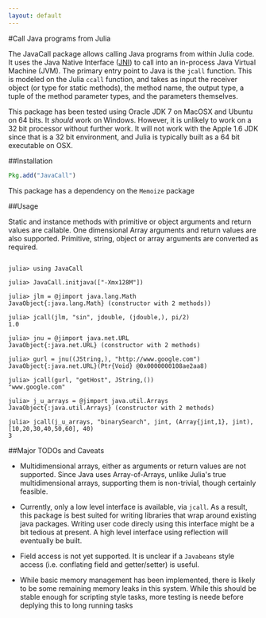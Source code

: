 ```yaml
---
layout: default
---
```


#Call Java programs from Julia 

The JavaCall package allows calling Java programs from within Julia code. It uses the Java Native Interface ([JNI][]) to call into an in-process Java Virtual Machine (JVM). The primary entry point to Java is the `jcall` function. This is modeled on the Julia `ccall` function, and takes as input the receiver object (or type for static methods), the method name, the output type, a tuple of the method parameter types, and the parameters themselves. 

This package has been tested using Oracle JDK 7 on MacOSX and Ubuntu on 64 bits. It _should_ work on Windows. However, it is unlikely to work on a 32 bit processor without further work. It will not work with the Apple 1.6 JDK since that is a 32 bit environment, and Julia is typically built as a 64 bit executable on OSX. 

[JNI]: http://docs.oracle.com/javase/1.5.0/docs/guide/jni/spec/jniTOC.html

##Installation

```julia
Pkg.add("JavaCall")
```

This package has a dependency on the `Memoize` package

##Usage

Static and instance methods with primitive or object arguments and return values are callable. One dimensional Array arguments and return values are also supported. Primitive, string, object or array arguments are converted as required. 


```jlcon

julia> using JavaCall

julia> JavaCall.initjava(["-Xmx128M"])

julia> jlm = @jimport java.lang.Math
JavaObject{:java.lang.Math} (constructor with 2 methods))

julia> jcall(jlm, "sin", jdouble, (jdouble,), pi/2)
1.0

julia> jnu = @jimport java.net.URL
JavaObject{:java.net.URL} (constructor with 2 methods)

julia> gurl = jnu((JString,), "http://www.google.com")
JavaObject{:java.net.URL}(Ptr{Void} @0x0000000108ae2aa8)

julia> jcall(gurl, "getHost", JString,())
"www.google.com"

julia> j_u_arrays = @jimport java.util.Arrays
JavaObject{:java.util.Arrays} (constructor with 2 methods)

julia> jcall(j_u_arrays, "binarySearch", jint, (Array{jint,1}, jint), [10,20,30,40,50,60], 40)
3

```

##Major TODOs and Caveats

*    Multidimensional arrays, either as arguments or return values are not supported. Since Java uses Array-of-Arrays, unlike Julia's  true multidimensional arrays, supporting them is non-trivial, though certainly feasible.  

*   Currently, only a low level interface is available, via `jcall`. As a result, this package is best suited for writing libraries that wrap around existing java packages. Writing user code direcly using this interface might be a bit tedious at present. A high level interface using reflection will eventually be built. 

*    Field access is not yet supported. It is unclear if a `Javabeans` style access (i.e. conflating field and getter/setter) is useful.

*    While basic memory management has been implemented, there is likely to be some remaining memory leaks in this system. While this should be stable enough for scripting style tasks, more testing is neede before deplying this to long running tasks 



